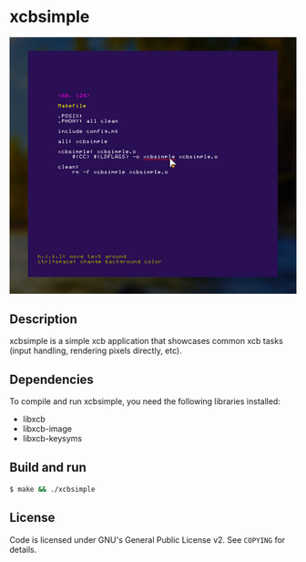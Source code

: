 # xcbsimple

![xcbsimple screenshot 1](ss.jpg)

## Description

xcbsimple is a simple xcb application that showcases common xcb tasks (input handling, rendering pixels directly, etc).

## Dependencies

To compile and run xcbsimple, you need the following libraries installed:

- libxcb
- libxcb-image
- libxcb-keysyms

## Build and run

```sh
$ make && ./xcbsimple
```

## License

Code is licensed under GNU's General Public License v2. See `COPYING` for details.

